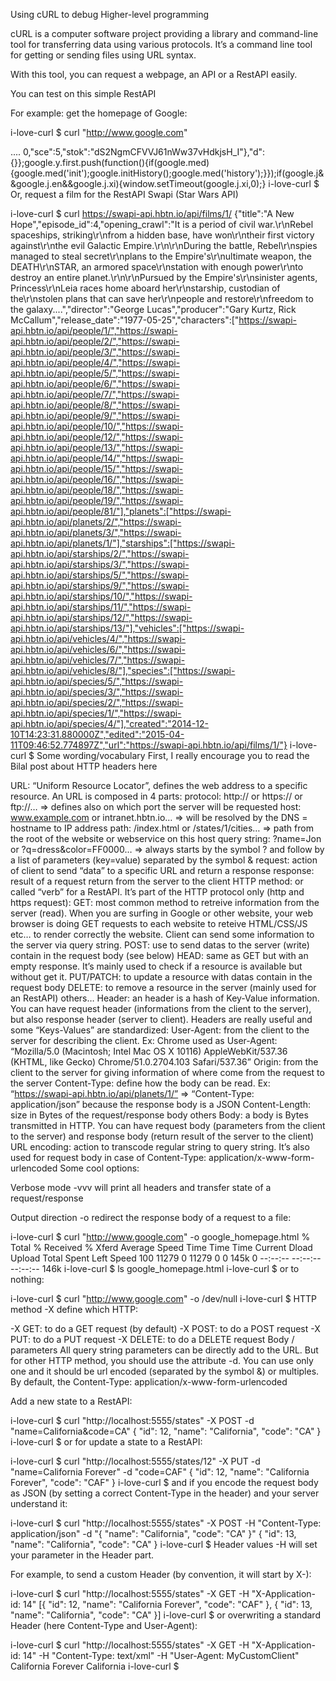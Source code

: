 Using cURL to debug
Higher-level programming

cURL is a computer software project providing a library and command-line tool for transferring data using various protocols. It’s a command line tool for getting or sending files using URL syntax.

With this tool, you can request a webpage, an API or a RestAPI easily.

You can test on this simple RestAPI

For example: get the homepage of Google:

i-love-curl $ curl "http://www.google.com"
<!doctype html><html itemscope="" itemtype="http://schema.org/WebPage" lang="en"><head><meta content="Search the world's information, including webpages, images, videos and more. Google has many special features to help you find exactly what you're looking for." name="description"><meta content="noodp" name="robots"><me ....
....
0,"sce":5,"stok":"dS2NgmCFVVJ61nWw37vHdkjsH_I"},"d":{}};google.y.first.push(function(){if(google.med){google.med('init');google.initHistory();google.med('history');}});if(google.j&&google.j.en&&google.j.xi){window.setTimeout(google.j.xi,0);}
</script></div></body></html> i-love-curl $ 
Or, request a film for the RestAPI Swapi (Star Wars API)

i-love-curl $ curl https://swapi-api.hbtn.io/api/films/1/
{"title":"A New Hope","episode_id":4,"opening_crawl":"It is a period of civil war.\r\nRebel spaceships, striking\r\nfrom a hidden base, have won\r\ntheir first victory against\r\nthe evil Galactic Empire.\r\n\r\nDuring the battle, Rebel\r\nspies managed to steal secret\r\nplans to the Empire's\r\nultimate weapon, the DEATH\r\nSTAR, an armored space\r\nstation with enough power\r\nto destroy an entire planet.\r\n\r\nPursued by the Empire's\r\nsinister agents, Princess\r\nLeia races home aboard her\r\nstarship, custodian of the\r\nstolen plans that can save her\r\npeople and restore\r\nfreedom to the galaxy....","director":"George Lucas","producer":"Gary Kurtz, Rick McCallum","release_date":"1977-05-25","characters":["https://swapi-api.hbtn.io/api/people/1/","https://swapi-api.hbtn.io/api/people/2/","https://swapi-api.hbtn.io/api/people/3/","https://swapi-api.hbtn.io/api/people/4/","https://swapi-api.hbtn.io/api/people/5/","https://swapi-api.hbtn.io/api/people/6/","https://swapi-api.hbtn.io/api/people/7/","https://swapi-api.hbtn.io/api/people/8/","https://swapi-api.hbtn.io/api/people/9/","https://swapi-api.hbtn.io/api/people/10/","https://swapi-api.hbtn.io/api/people/12/","https://swapi-api.hbtn.io/api/people/13/","https://swapi-api.hbtn.io/api/people/14/","https://swapi-api.hbtn.io/api/people/15/","https://swapi-api.hbtn.io/api/people/16/","https://swapi-api.hbtn.io/api/people/18/","https://swapi-api.hbtn.io/api/people/19/","https://swapi-api.hbtn.io/api/people/81/"],"planets":["https://swapi-api.hbtn.io/api/planets/2/","https://swapi-api.hbtn.io/api/planets/3/","https://swapi-api.hbtn.io/api/planets/1/"],"starships":["https://swapi-api.hbtn.io/api/starships/2/","https://swapi-api.hbtn.io/api/starships/3/","https://swapi-api.hbtn.io/api/starships/5/","https://swapi-api.hbtn.io/api/starships/9/","https://swapi-api.hbtn.io/api/starships/10/","https://swapi-api.hbtn.io/api/starships/11/","https://swapi-api.hbtn.io/api/starships/12/","https://swapi-api.hbtn.io/api/starships/13/"],"vehicles":["https://swapi-api.hbtn.io/api/vehicles/4/","https://swapi-api.hbtn.io/api/vehicles/6/","https://swapi-api.hbtn.io/api/vehicles/7/","https://swapi-api.hbtn.io/api/vehicles/8/"],"species":["https://swapi-api.hbtn.io/api/species/5/","https://swapi-api.hbtn.io/api/species/3/","https://swapi-api.hbtn.io/api/species/2/","https://swapi-api.hbtn.io/api/species/1/","https://swapi-api.hbtn.io/api/species/4/"],"created":"2014-12-10T14:23:31.880000Z","edited":"2015-04-11T09:46:52.774897Z","url":"https://swapi-api.hbtn.io/api/films/1/"} i-love-curl $ 
Some wording/vocabulary
First, I really encourage you to read the Bilal post about HTTP headers here

URL: “Uniform Resource Locator”, defines the web address to a specific resource. An URL is composed in 4 parts:
protocol: http:// or https:// or ftp://… => defines also on which port the server will be requested
host: www.example.com or intranet.hbtn.io… => will be resolved by the DNS = hostname to IP address
path: /index.html or /states/1/cities… => path from the root of the website or webservice on this host
query string: ?name=Jon or ?q=dress&color=FF0000… => always starts by the symbol ? and follow by a list of parameters (key=value) separated by the symbol &
request: action of client to send “data” to a specific URL and return a response
response: result of a request return from the server to the client
HTTP method: or called “verb” for a RestAPI. It’s part of the HTTP protocol only (http and https request):
GET: most common method to retreive information from the server (read). When you are surfing in Google or other website, your web browser is doing GET requests to each website to reteive HTML/CSS/JS etc… to render correctly the website. Client can send some information to the server via query string.
POST: use to send datas to the server (write) contain in the request body (see below)
HEAD: same as GET but with an empty response. It’s mainly used to check if a resource is available but without get it.
PUT/PATCH: to update a resource with datas contain in the request body
DELETE: to remove a resource in the server (mainly used for an RestAPI)
others…
Header: an header is a hash of Key-Value information. You can have request header (informations from the client to the server), but also response header (server to client). Headers are really useful and some “Keys-Values” are standardized:
User-Agent: from the client to the server for describing the client. Ex: Chrome used as User-Agent: “Mozilla/5.0 (Macintosh; Intel Mac OS X 10116) AppleWebKit/537.36 (KHTML, like Gecko) Chrome/51.0.2704.103 Safari/537.36”
Origin: from the client to the server for giving information of where come from the request to the server
Content-Type: define how the body can be read. Ex: “https://swapi-api.hbtn.io/api/planets/1/” => “Content-Type: application/json” because the response body is a JSON
Content-Length: size in Bytes of the request/response body
others
Body: a body is Bytes transmitted in HTTP. You can have request body (parameters from the client to the server) and response body (return result of the server to the client)
URL encoding: action to transcode regular string to query string. It’s also used for request body in case of Content-Type: application/x-www-form-urlencoded
Some cool options:

Verbose mode
-vvv will print all headers and transfer state of a request/response

Output direction
-o redirect the response body of a request to a file:

i-love-curl $ curl "http://www.google.com" -o google_homepage.html
  % Total    % Received % Xferd  Average Speed   Time    Time     Time  Current
                                 Dload  Upload   Total   Spent    Left  Speed
100 11279    0 11279    0     0   145k      0 --:--:-- --:--:-- --:--:--  146k
i-love-curl $ ls
google_homepage.html
i-love-curl $
or to nothing:

i-love-curl $ curl "http://www.google.com" -o /dev/null
i-love-curl $ 
HTTP method
-X define which HTTP:

-X GET: to do a GET request (by default)
-X POST: to do a POST request
-X PUT: to do a PUT request
-X DELETE: to do a DELETE request
Body / parameters
All query string parameters can be directly add to the URL. But for other HTTP method, you should use the attribute -d. You can use only one and it should be url encoded (separated by the symbol &) or multiples. By default, the Content-Type: application/x-www-form-urlencoded

Add a new state to a RestAPI:

i-love-curl $ curl "http://localhost:5555/states" -X POST -d "name=California&code=CA"
{ "id": 12, "name": "California", "code": "CA" }
i-love-curl $ 
or for update a state to a RestAPI:

i-love-curl $ curl "http://localhost:5555/states/12" -X PUT -d "name=California Forever" -d "code=CAF"
{ "id": 12, "name": "California Forever", "code": "CAF" }
i-love-curl $ 
and if you encode the request body as JSON (by setting a correct Content-Type in the header) and your server understand it:

i-love-curl $ curl "http://localhost:5555/states" -X POST -H "Content-Type: application/json" -d "{ \"name\": \"California\", \"code\": \"CA\" }"
{ "id": 13, "name": "California", "code": "CA" }
i-love-curl $ 
Header values
-H will set your parameter in the Header part.

For example, to send a custom Header (by convention, it will start by X-):

i-love-curl $ curl "http://localhost:5555/states" -X GET -H "X-Application-id: 14"
[{ "id": 12, "name": "California Forever", "code": "CAF" }, { "id": 13, "name": "California", "code": "CA" }]
i-love-curl $ 
or overwriting a standard Header (here Content-Type and User-Agent):

i-love-curl $ curl "http://localhost:5555/states" -X GET -H "X-Application-id: 14" -H "Content-Type: text/xml" -H "User-Agent: MyCustomClient"
<xml>
  <states>
    <state id="12" code="CAF">
      <name>California Forever</name>
    </state>
    <state id="13" code="CA">
      <name>California</name>
    </state>
  </states>
</xml>
i-love-curl $ 
